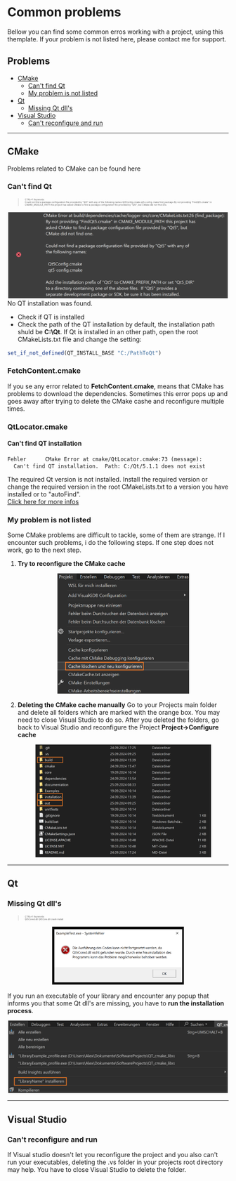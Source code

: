 # Common problems
Bellow you can find some common erros working with a project, using this themplate.
If your problem is not listed here, please contact me for support.

## Problems
* [CMake](#cmake)
  * [Can't find Qt](#cant-find-qt)
  * [My problem is not listed](#my-problem-is-not-listed)
* [Qt](#qt)
  * [Missing Qt dll's](#missing-qt-dlls)
* [Visual Studio](#visual-studio)
  * [Can't reconfigure and run](#cant-reconfigure-and-run)


---
## CMake
Problems related to CMake can be found here
### Can't find Qt
> <p style="font-size: 5px;">CTRL+F Keywords:<br>Could not find a package configuration file provided by "Qt5" with any of the following names Qt5Config.cmake  qt5-config. make find_package By not providing "FindQt5.cmake" in CMAKE_MODULE_PATH this project has asked CMake to find a package configuration file provided by "Qt5", but CMake did not find one.</p>

<div style="text-align: center;">
    <img src="Images/Problems/CantFindQT.png" alt="Overview" width="500"/>
</div>
No QT installation was found.<br>

* Check if QT is installed
* Check the path of the QT installation
 by default, the installation path shuld be **C:\Qt**.
 If Qt is installed in an other path, open the root CMakeLists.txt file and change the setting:

 ``` cmake
set_if_not_defined(QT_INSTALL_BASE "C:/PathToQt")
 ```
### FetchContent.cmake
If you se any error related to **FetchContent.cmake**, means that CMake has problems to download the dependencies.
Sometimes this error pops up and goes away after trying to delete the CMake cashe and reconfigure multiple times.

### QtLocator.cmake
#### Can't find QT installation
```
Fehler		CMake Error at cmake/QtLocator.cmake:73 (message):
  Can't find QT installation.  Path: C:/Qt/5.1.1 does not exist		
```

The required Qt version is not installed.
Install the required version or change the required version in the root CMakeLists.txt to a version you have installed or to "autoFind". <br> [Click here for more infos](ConfigureTheProject.md)



### My problem is not listed
Some CMake problems are difficult to tackle, some of them are strange. If I encounter such problems, i do the following steps. If one step does not work, go to the next step.
 1) **Try to reconfigure the CMake cache**
    <div style="text-align: center;">
        <img src="Images/CMakeReconfigureCache.png" alt="Overview" width="300"/>
    </div>

 2) **Deleting the CMake cache manually**
    Go to your Projects main folder and delete all folders which are marked with the orange box.
    You may need to close Visual Studio to do so.
    After you deleted the folders, go back to Visual Studio and reconfigure the Project **Project->Configure cache**
    <div style="text-align: center;">
        <img src="Images/CMakeDeleteCacheAndBuild.png" alt="Overview" width="400"/>
    </div>



---
## Qt
### Missing Qt dll's
> <p style="font-size: 5px;">CTRL+F Keywords:<br>Qt5Cored.dll Qt5Core.dll crash install</p>

<div style="text-align: center;">
    <img src="Images/Problems/QtDllMissing.png" alt="Overview" width="300"/>
</div>

 If you run an executable of your library and encounter any popup that informs you that some Qt dll's are missing, you have to **run the installation process**.

<div style="text-align: center;">
    <img src="Images/VisStudInstallProject.png" alt="Overview" width="500"/>
</div>



---
## Visual Studio
### Can't reconfigure and run
If Visual studio doesn't let you reconfigure the project and you also can't run your executables, deleting the .vs folder in your projects root directory may help. You have to close Visual Studio to delete the folder.